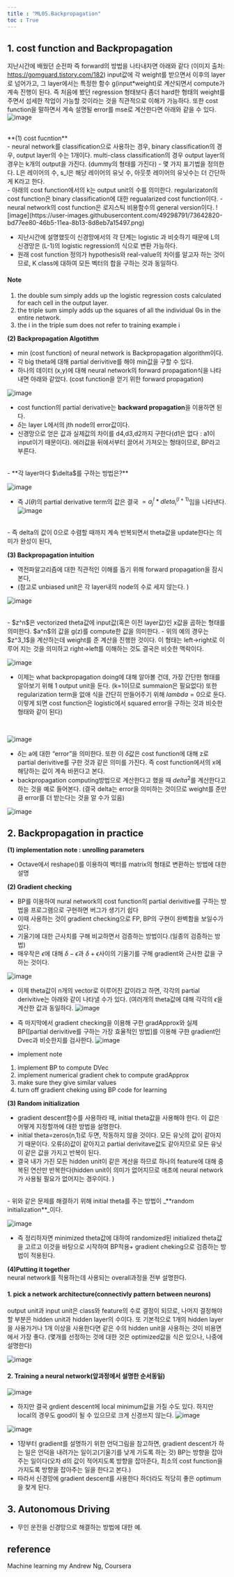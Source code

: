 ```yaml
---
title : "ML05.Backpropagation"
toc : True
---
```


## 1. cost function and Backpropagation
지난시간에 배웠던 순전파 즉 forward의 방법을 나타내자면 아래와 같다 (이미지 출처: https://gomguard.tistory.com/182) input값에 각 weight를 받으면서 이후의 layer로 넘어가고, 그 layer에서는 특정한 함수 g(input*weight)로 계산되면서 compute가 계속 진행이 된다. 즉 처음에 봤던 regression 형태보다 좀더 hard한 형태의 weight를 주면서 섬세한 작업이 가능할 것이라는 것을 직관적으로 이해가 가능하다. 또한 cost function을 말하면서 계속 설명될 error를 mse로 계산한다면 아래와 같을 수 있다. <br>
![image](https://user-images.githubusercontent.com/49298791/73642791-af29d280-46b5-11ea-9be4-53f9c5bd3b2d.png)

<br>
**(1) cost fucntion** <br>
- neural network를 classification으로 사용하는 경우, binary classification의 경우, output layer의 수는 1개이다. multi-class classification의 경우 output layer의 경우는 k개의 output을 가진다. (dummy의 형태를 가진다)
- 몇 가지 표기법을 정의한다. L은 레이어의 수, s_l은 해당 레이어의 유닛 수, 아웃풋 레이어의 유닛수는 더 간단하게 K라고 한다. 
<br>
- 아래의 cost function에서의 k는 output unit의 수를 의미한다. regularizaton의 cost function은 binary classification에 대한 regualarized cost function이다. 
- neural network의 cost function은 로지스틱 비용함수의 general version이다. 
![image](https://user-images.githubusercontent.com/49298791/73642820-bd77ee80-46b5-11ea-8b13-8d8eb7a15497.png)

- 지난시간에 설명했듯이 신경망에서의 각 단계는 logistic 과 비슷하기 때문에 L의 신경망은 (L-1)의 logistic regression의 식으로 변환 가능하다. 
- 원래 cost function 정의가 hypothesis와 real-value의 차이를 알고자 하는 것이므로, K class에 대하여 모든 벡터의 합을 구하는 것과 동일하다. 

#### Note
1. the double sum simply adds up the logistic regression costs calculated for each cell in the output layer.
2. the triple sum simply adds up the squares of all the individual Θs in the entire network.
3. the i in the triple sum does not refer to training example i


**(2) Backpropagation Algotithm** <br>
- min (cost function) of neural network is Backpropagation algorithm이다. 
- 각 big theta에 대해 partial derivitive를 해야 min값을 구할 수 있다. 
- 하나의 데이터 (x,y)에 대해 neural network의 forward propagation식을 나타내면 아래와 같았다. (cost function을 얻기 위한 forward propagation)


![image](https://user-images.githubusercontent.com/49298791/73642866-d5e80900-46b5-11ea-90ca-c138a301438f.png)

- cost function의 partial derivative는 **backward propagation**을 이용하면 된다.
- $\delta$는 layer L에서의 jth node의 error값이다.
- 신경망으로 얻은 값과 실제값의 차이를 d4,d3,d2까지 구한다(d1은 없다 : a1이 input이기 때문이다). 에러값을 뒤에서부터 끌어서 가져오는 형태이므로, BP라고 부른다.
<br>
- **각 layer마다 $\delta$를 구하는 방법은?**<br>

![image](https://user-images.githubusercontent.com/49298791/73642900-e7c9ac00-46b5-11ea-98df-3f323217a271.png)

- 즉 J($\theta$)의 partial derivative term의 값은 결국 $=a^l_j*dleta^(l+1)_i$임을 나타낸다. 
![image](https://user-images.githubusercontent.com/49298791/73642937-f57f3180-46b5-11ea-98c9-cfc3721aee26.png)

<br>
- 즉 delta의 값이 0으로 수렴할 때까지 계속 반복되면서 theta값을 update한다는 의미가 완성이 된다,


**(3) Backpropagation intuition**<br>
- 역전파알고리즘에 대한 직관적인 이해를 돕기 위해 forward propagation을 잠시 본다,
- (참고로 unbiased unit은 각 layer내의 node의 수로 세지 않는다. )

![image](https://user-images.githubusercontent.com/49298791/73642975-04fe7a80-46b6-11ea-80d2-c9ca25f2aaf0.png)

<br>
- $z^n$은 vectorized theta값에 input값(혹은 이전 layer값)인 x값을 곱하는 형태를 의미한다. $a^n$의 값을 g(z)를 compute한 값을 의미한다. 
- 위의 예의 경우는 $z^3_1$을 계산하는데 weight를 준 계산을 진행한 것이다. 이 형태는 left->right로 이루어 지는 것을 의미하고 right->left를 이해하는 것도 결국은 비슷한 맥락이다. 
<br>

![image](https://user-images.githubusercontent.com/49298791/73643006-10ea3c80-46b6-11ea-82e9-a2ae79ead641.png)

- 이제는 what backpropagation doing에 대해 알아볼 건데, 가장 간단한 형태를 알아보기 위해 1 output unit을 둔다. (k=1이므로 summaion은 필요없다) 또한 regularization term을 없애 식을 간단히 만들어주기 위해 $lambda=0$으로 둔다. 이렇게 되면 cost function은 logistic에서 squared error을 구하는 것과 비슷한 형태와 같이 된다)
<br>

![image](https://user-images.githubusercontent.com/49298791/73643047-21021c00-46b6-11ea-9775-a28407618e05.png)

- $\delta$는 a에 대한 “error”을 의미한다. 또한 이 $\delta$값은 cost function에 대해 z로 partial derivitive를 구한 것과 같은 의미를 가진다. 즉 cost function에서의 x에 해당하는 값이 계속 바뀐다고 본다.
- backpropagation computing방법으로 계산한다고 했을 때 $delta^2$를 계산한다고 하는 것을 예로 들어본다. (결국 delta는 error을 의미하는 것이므로 weight를 준만큼 error를 더 받는다는 것을 알 수가 있음)

![image](https://user-images.githubusercontent.com/49298791/73643075-2e1f0b00-46b6-11ea-8286-b056d67eaa56.png)
<br>
## 2. Backpropagation in practice
**(1) implementation note : unrolling parameters**<br>
- Octave에서 reshape()를 이용하여 벡터를 matrix의 형태로 변환하는 방법에 대한 설명


**(2) Gradient checking**<br>
- BP를 이용하여 nural network의 cost function의 partial derivitive를 구하는 방법을 프로그램으로 구현하면 버그가 생기기 쉽다
- 이때 사용하는 것이 gradient checking으로 FP, BP의 구현이 완벽함을 보일수가 있다. 
- 기울기에 대한 근사치를 구해 비교하면서 검증하는 방법이다.(일종의 검증하는 방법)
- 매우작은 $\epsilon$에 대해 $\delta-\epsilon$과 $\delta+\epsilon$사이의 기울기를 구해 gradient와 근사한 값을 구하는 것이다. 

![image](https://user-images.githubusercontent.com/49298791/73643094-3d05bd80-46b6-11ea-8515-bd8f1c06a5d5.png)

- 이제 theta값이 n개의 vector로 이루어진 값이라고 하면, 각각의 partial derivitive는 아래와 같이 나타낼 수가 있다. (여러개의 theta값에 대해 각각의 $\epsilon$을 계산한 값과 동일하다.
![image](https://user-images.githubusercontent.com/49298791/73643125-47c05280-46b6-11ea-8ddd-8d99c27b7c7d.png)

- 즉 마지막에서 gradient checking을 이용해 구한 gradApprox와 실제 BP([partial derivitive를 구하는 가장 효율적인 방법]를 이용해 구한 gradient인 Dvec과 비슷한지를 검사한다. 
![image](https://user-images.githubusercontent.com/49298791/73643150-560e6e80-46b6-11ea-8c66-54bfefe6f93f.png)

- implement note
1. implement BP to compute DVec
2. implement numerical gradient chek to compute gradApprox
3. make sure they give similar values
4. turn off gradient cheking using BP code for learning

**(3) Random initialization** <br>
- gradient descent함수를 사용하라 때, initial theta값을 사용해야 한다. 이 값은 어떻게 지정할까에 대한 방법을 설명한다. 
- initial theta=zeros(n,1)로 두면, 작동하지 않을 것이다. 모든 유닛의 값이 같아지기 때문이다. 오류($\delta$)값이 같아지고 partial derivitave값도 같아지므로 모든 유닛이 같은 값을 가지고 반복이 된다. 
- 결국 내가 가진 모든 hidden unit이 같은 계산을 하므로 하나의 feature에 대해 중복된 연산만 반복한다(hidden unit이 의미가 없어지므로 애초에 neural network가 사용될 필요가 없어지는 경우이다. )
<br>
- 위와 같은 문제를 해결하기 위해 initial theta를 주는 방법이 _**random initialization**_이다. 

![image](https://user-images.githubusercontent.com/49298791/73643187-66bee480-46b6-11ea-8417-f45d5e3a8fbc.png)

- 즉 정리하자면 minimized theta값에 대하여 randomized된 initialized theta값을 고르고 이것을 바탕으로 시작하여 BP적용+ gradient cheking으로 검증하는 방법이 적용된다. 

**(4)Putting it together**<br>
neural network를 적용하는데 사용되는 overall과정을 전부 설명한다.<br>

#### 1. pick a network architecture(connectivly pattern between neurons)
output unit과 input unit은 class와 feature의 수로 결정이 되므로, 나머지 결정해야할 부분은 hidden unit과 hidden layer의 수이다. 
또 기본적으로 1개의 hidden layer을 사용가거나 1개 이상을 사용한다면 같은 수의 hidden unit을 사용하는 것이 비용면에서 가장 좋다. (몇개를 선정하는 것에 대한 것은 optimized값을 식은 있으나, 나중에 설명한다) <br>

![image](https://user-images.githubusercontent.com/49298791/73643210-73433d00-46b6-11ea-8b61-b6b0b0bbeb68.png)

#### 2. Training a neural network(앞과정에서 설명한 순서동일)
![image](https://user-images.githubusercontent.com/49298791/73643242-7f2eff00-46b6-11ea-920e-c8fba342f8dc.png)

- 하지만 결국 grdient descent에 local minimum값을 가질 수도 있다. 하지만 local의 경우도 good이 될 수 있으므로 크게 신경쓰지 않는다. 
![image](https://user-images.githubusercontent.com/49298791/73643268-89e99400-46b6-11ea-8865-63c56564878b.png)

![image](https://user-images.githubusercontent.com/49298791/73643289-91a93880-46b6-11ea-8dad-8f3c0fdf43f8.png)

- 1장부터 gradient를 설명하기 위한 언덕그림을 참고하면, gradient descent가 하는 일은 언덕을 내려가는 일이고(기울기를 낮게 가도록 하는 것) BP는 방향을 잡아주는 일이다(오차 d의 값이 적어지도록 방향을 잡아준다, 최소의 cost function을 가지도록 방향을 잡아주는 일을 한다고 본다.)
- 따라서 신경망에 gradient descent를 사용한다 하더라도 적당히 좋은 optimum을 찾게 된다. 

## 3. Autonomous Driving
- 무인 운전을 신경망으로 해결하는 방법에 대한 예.

## reference
Machine learning my Andrew Ng, Coursera